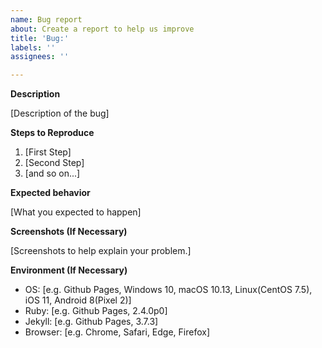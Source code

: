 ```yaml
---
name: Bug report
about: Create a report to help us improve
title: 'Bug:'
labels: ''
assignees: ''

---
```


<!-- Prefer English -->

**Description**

[Description of the bug]

**Steps to Reproduce**

1. [First Step]
2. [Second Step]
3. [and so on...]

**Expected behavior**

[What you expected to happen]

**Screenshots (If Necessary)**

[Screenshots to help explain your problem.]

**Environment (If Necessary)**

- OS: [e.g. Github Pages, Windows 10, macOS 10.13, Linux(CentOS 7.5), iOS 11, Android 8(Pixel 2)]
- Ruby: [e.g. Github Pages, 2.4.0p0]
- Jekyll: [e.g. Github Pages, 3.7.3]
- Browser: [e.g. Chrome, Safari, Edge, Firefox]
